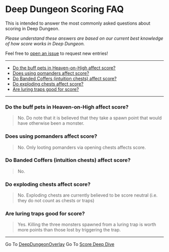 # Deep Dungeon Scoring FAQ

This is intended to answer the most commonly asked questions about scoring in Deep Dungeon.

_Please understand these answers are based on our current best knowledge of how score works in Deep Dungeon._

Feel free to [open an issue](https://github.com/IAmLokken/DeepDungeonOverlay/issues) to request new entries!

---

* [Do the buff pets in Heaven-on-High affect score?](https://github.com/IAmLokken/DeepDungeonOverlay/blob/main/overlay/docs/en/SCORE_FAQ.md#do-the-buff-pets-in-heaven-on-high-affect-score)
* [Does using pomanders affect score?](https://github.com/IAmLokken/DeepDungeonOverlay/blob/main/overlay/docs/en/SCORE_FAQ.md#does-using-pomanders-affect-score)
* [Do Banded Coffers (intuition chests) affect score?](https://github.com/IAmLokken/DeepDungeonOverlay/blob/main/overlay/docs/en/SCORE_FAQ.md#do-banded-coffers-intuition-chests-affect-score)
* [Do exploding chests affect score?](https://github.com/IAmLokken/DeepDungeonOverlay/blob/main/overlay/docs/en/SCORE_FAQ.md#do-exploding-chests-affect-score)
* [Are luring traps good for score?](https://github.com/IAmLokken/DeepDungeonOverlay/blob/main/overlay/docs/en/SCORE_FAQ.md#are-luring-traps-good-for-score)

---

### Do the buff pets in Heaven-on-High affect score?
>No. Do note that it is believed that they take a spawn point that would have otherwise been a monster. 

### Does using pomanders affect score?
>No.  Only looting pomanders via opening chests affects score.

### Do Banded Coffers (intuition chests) affect score?
>No.  

### Do exploding chests affect score?
>No.  Exploding chests are currently believed to be score neutral (i.e. they do not count as chests or traps)

### Are luring traps good for score?
>Yes.  Killing the three monsters spawned from a luring trap is worth more points than those lost by triggering the trap.

---

Go To [DeepDungeonOverlay](https://github.com/IAmLokken/DeepDungeonOverlay)
Go To [Score Deep Dive](https://github.com/IAmLokken/DeepDungeonOverlay/blob/main/overlay/docs/en/SCORE.md)
